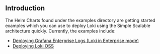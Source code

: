 ## Introduction
The Helm Charts found under the examples directory are getting started examples which you can use to deploy Loki using the Simple Scalable architecture quickly. Currently, the examples include:
- [Deploying Grafana Enterprise Logs (Loki in Enterprise mode)](https://github.com/agardiman/loki/tree/main/production/helm/loki/docs/examples/enterprise)
- [Deploying Loki OSS](https://github.com/agardiman/loki/tree/main/production/helm/loki/docs/examples/oss)
